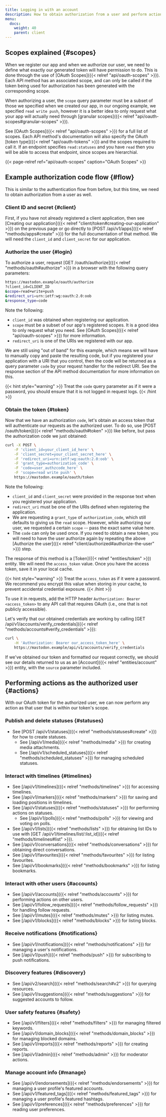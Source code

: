 ```yaml
---
title: Logging in with an account
description: How to obtain authorization from a user and perform actions on their behalf.
menu:
  docs:
    weight: 40
    parent: client
---
```


## Scopes explained {#scopes}

When we register our app and when we authorize our user, we need to define what exactly our generated token will have permission to do. This is done through the use of [OAuth Scopes]({{< relref "api/oauth-scopes" >}}). Each API method has an associated scope, and can only be called if the token being used for authorization has been generated with the corresponding scope.

When authorizing a user, the `scope` query parameter must be a subset of those we specified when we created our app, in our ongoing example, we specified `read write push`, however it is a better idea to only request what your app will actually need through [granular scopes]({{< relref "api/oauth-scopes#granular-scopes" >}}).

See [OAuth Scopes]({{< relref "api/oauth-scopes" >}}) for a full list of scopes. Each API method's documentation will also specify the OAuth [token type]({{< relref "api/oauth-tokens" >}}) and the scopes required to call it. If an endpoint specifies `read:statuses` and you have `read` then you will be able to access that endpoint, since scopes are hierarchial.

{{< page-relref ref="api/oauth-scopes" caption="OAuth Scopes" >}}

## **Example authorization code flow** {#flow}

This is similar to the authentication flow from before, but this time, we need to obtain authorization from a user as well.

### Client ID and secret {#client}

First, if you have not already registered a client application, then see [Creating our application]({{< relref "client/token#creating-our-application" >}}) on the previous page or go directly to [POST /api/v1/apps]({{< relref "methods/apps#create" >}}) for the full documentation of that method. We will need the `client_id` and `client_secret` for our application.

### Authorize the user {#login}

To authorize a user, request [GET /oauth/authorize]({{< relref "methods/oauth#authorize" >}}) in a browser with the following query parameters:

```bash
https://mastodon.example/oauth/authorize
?client_id=CLIENT_ID
&scope=read+write+push
&redirect_uri=urn:ietf:wg:oauth:2.0:oob
&response_type=code
```

Note the following:

* `client_id` was obtained when registering our application.
* `scope` must be a subset of our app's registered scopes. It is a good idea to only request what you need. See [OAuth Scopes]({{< relref "api/oauth-scopes" >}}) for more information.
* `redirect_uri` is one of the URIs we registered with our app.

We are still using "out of band" for this example, which means we will have to manually copy and paste the resulting code, but if you registered your application with a URI that you control, then the code will be returned as a query parameter `code` by your request handler for the redirect URI. See the response section of the API method documentation for more information on this.

{{< hint style="warning" >}}
Treat the `code` query parameter as if it were a password, you should ensure that it is not logged in request logs.
{{< /hint >}}

### Obtain the token {#token}

Now that we have an authorization `code`, let's obtain an access token that will authenticate our requests as the authorized user. To do so, use [POST /oauth/token]({{< relref "methods/oauth#token" >}}) like before, but pass the authorization code we just obtained:

```bash
curl -X POST \
	-F 'client_id=your_client_id_here' \
	-F 'client_secret=your_client_secret_here' \
	-F 'redirect_uri=urn:ietf:wg:oauth:2.0:oob' \
	-F 'grant_type=authorization_code' \
	-F 'code=user_authzcode_here' \
	-F 'scope=read write push' \
	https://mastodon.example/oauth/token
```

Note the following:

- `client_id` and `client_secret` were provided in the response text when you registered your application.
- `redirect_uri` must be one of the URIs defined when registering the application.
- We are requesting a `grant_type` of `authorization_code`, which still defaults to giving us the `read` scope. However, while authorizing our user, we requested a certain `scope` -- pass the exact same value here.
- The `code` can only be used once. If you need to obtain a new token, you will need to have the user authorize again by repeating the above [Authorize the user]({{< relref "client/authorized#authorize-the-user" >}}) step.

The response of this method is a [Token]({{< relref "entities/token" >}}) entity. We will need the `access_token` value. Once you have the access token, save it in your local cache.

{{< hint style="warning" >}}
Treat the `access_token` as if it were a password. We recommend you encrypt this value when storing in your cache, to prevent accidental credential exposure.
{{< /hint >}}

To use it in requests, add the HTTP header `Authorization: Bearer <access_token>` to any API call that requires OAuth (i.e., one that is not publicly accessible).

Let's verify that our obtained credentials are working by calling [GET /api/v1/accounts/verify_credentials]({{< relref "methods/accounts#verify_credentials" >}}):

```bash
curl \
	-H 'Authorization: Bearer our_access_token_here' \
	https://mastodon.example/api/v1/accounts/verify_credentials
```

If we've obtained our token and formatted our request correctly, we should see our details returned to us as an [Account]({{< relref "entities/account" >}}) entity, with the `source` parameter included.

## Performing actions as the authorized user {#actions}

With our OAuth token for the authorized user, we can now perform any action as that user that is within our token's scope.

### Publish and delete statuses {#statuses}

- See [POST /api/v1/statuses]({{< relref "methods/statuses#create" >}}) for how to create statuses.
  - See [/api/v1/media]({{< relref "methods/media" >}}) for creating media attachments.
  - See [/api/v1/scheduled_statuses]({{< relref "methods/scheduled_statuses" >}}) for managing scheduled statuses.

### Interact with timelines {#timelines}

- See [/api/v1/timelines]({{< relref "methods/timelines" >}}) for accessing timelines.
- See [/api/v1/markers]({{< relref "methods/markers" >}}) for saving and loading positions in timelines.
- See [/api/v1/statuses]({{< relref "methods/statuses" >}}) for performing actions on statuses.
  - See [/api/v1/polls]({{< relref "methods/polls" >}}) for viewing and voting on polls.
- See [/api/v1/lists]({{< relref "methods/lists" >}}) for obtaining list IDs to use with [GET /api/v1/timelines/list/:list_id]({{< relref "methods/timelines#list" >}}).
- See [/api/v1/conversations]({{< relref "methods/conversations" >}}) for obtaining direct conversations.
- See [/api/v1/favourites]({{< relref "methods/favourites" >}}) for listing favourites.
- See [/api/v1/bookmarks]({{< relref "methods/bookmarks" >}}) for listing bookmarks.

### Interact with other users {#accounts}

- See [/api/v1/accounts]({{< relref "methods/accounts" >}}) for performing actions on other users.
- See [/api/v1/follow_requests]({{< relref "methods/follow_requests" >}}) for handling follow requests.
- See [/api/v1/mutes]({{< relref "methods/mutes" >}}) for listing mutes.
- See [/api/v1/blocks]({{< relref "methods/blocks" >}}) for listing blocks.

### Receive notifications {#notifications}

- See [/api/v1/notifications]({{< relref "methods/notifications" >}}) for managing a user's notifications.
- See [/api/v1/push]({{< relref "methods/push" >}}) for subscribing to push notifications.

### Discovery features {#discovery}

- See [/api/v2/search]({{< relref "methods/search#v2" >}}) for querying resources.
- See [/api/v1/suggestions]({{< relref "methods/suggestions" >}}) for suggested accounts to follow.

### User safety features {#safety}

- See [/api/v1/filters]({{< relref "methods/filters" >}}) for managing filtered keywords.
- See [/api/v1/domain_blocks]({{< relref "methods/domain_blocks" >}}) for managing blocked domains.
- See [/api/v1/reports]({{< relref "methods/reports" >}}) for creating reports.
- See [/api/v1/admin]({{< relref "methods/admin" >}}) for moderator actions.

### Manage account info {#manage}

- See [/api/v1/endorsements]({{< relref "methods/endorsements" >}}) for managing a user profile's featured accounts.
- See [/api/v1/featured_tags]({{< relref "methods/featured_tags" >}}) for managing a user profile's featured hashtags.
- See [/api/v1/preferences]({{< relref "methods/preferences" >}}) for reading user preferences.
